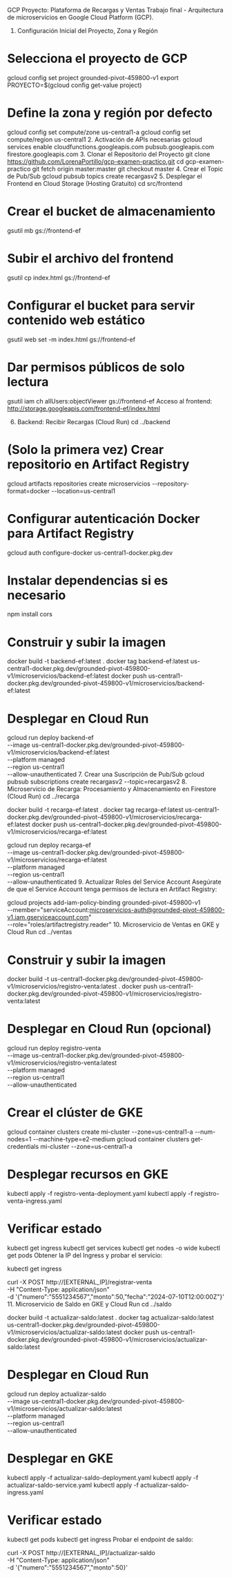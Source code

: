 GCP Proyecto: Plataforma de Recargas y Ventas
Trabajo final - Arquitectura de microservicios en Google Cloud Platform (GCP).

1. Configuración Inicial del Proyecto, Zona y Región
# Selecciona el proyecto de GCP
gcloud config set project grounded-pivot-459800-v1
export PROYECTO=$(gcloud config get-value project)

# Define la zona y región por defecto
gcloud config set compute/zone us-central1-a
gcloud config set compute/region us-central1
2. Activación de APIs necesarias
gcloud services enable cloudfunctions.googleapis.com pubsub.googleapis.com firestore.googleapis.com
3. Clonar el Repositorio del Proyecto
git clone https://github.com/LorenaPortillo/gcp-examen-practico.git
cd gcp-examen-practico
git fetch origin master:master
git checkout master
4. Crear el Topic de Pub/Sub
gcloud pubsub topics create recargasv2
5. Desplegar el Frontend en Cloud Storage (Hosting Gratuito)
cd src/frontend

# Crear el bucket de almacenamiento
gsutil mb gs://frontend-ef

# Subir el archivo del frontend
gsutil cp index.html gs://frontend-ef

# Configurar el bucket para servir contenido web estático
gsutil web set -m index.html gs://frontend-ef

# Dar permisos públicos de solo lectura
gsutil iam ch allUsers:objectViewer gs://frontend-ef
Acceso al frontend:
http://storage.googleapis.com/frontend-ef/index.html

6. Backend: Recibir Recargas (Cloud Run)
cd ../backend

# (Solo la primera vez) Crear repositorio en Artifact Registry
gcloud artifacts repositories create microservicios --repository-format=docker --location=us-central1

# Configurar autenticación Docker para Artifact Registry
gcloud auth configure-docker us-central1-docker.pkg.dev

# Instalar dependencias si es necesario
npm install cors

# Construir y subir la imagen
docker build -t backend-ef:latest .
docker tag backend-ef:latest us-central1-docker.pkg.dev/grounded-pivot-459800-v1/microservicios/backend-ef:latest
docker push us-central1-docker.pkg.dev/grounded-pivot-459800-v1/microservicios/backend-ef:latest

# Desplegar en Cloud Run
gcloud run deploy backend-ef \
  --image us-central1-docker.pkg.dev/grounded-pivot-459800-v1/microservicios/backend-ef:latest \
  --platform managed \
  --region us-central1 \
  --allow-unauthenticated
7. Crear una Suscripción de Pub/Sub
gcloud pubsub subscriptions create recargasv2 --topic=recargasv2
8. Microservicio de Recarga: Procesamiento y Almacenamiento en Firestore (Cloud Run)
cd ../recarga

docker build -t recarga-ef:latest .
docker tag recarga-ef:latest us-central1-docker.pkg.dev/grounded-pivot-459800-v1/microservicios/recarga-ef:latest
docker push us-central1-docker.pkg.dev/grounded-pivot-459800-v1/microservicios/recarga-ef:latest

gcloud run deploy recarga-ef \
  --image us-central1-docker.pkg.dev/grounded-pivot-459800-v1/microservicios/recarga-ef:latest \
  --platform managed \
  --region us-central1 \
  --allow-unauthenticated
9. Actualizar Roles del Service Account
Asegúrate de que el Service Account tenga permisos de lectura en Artifact Registry:

gcloud projects add-iam-policy-binding grounded-pivot-459800-v1 \
  --member="serviceAccount:microservicios-auth@grounded-pivot-459800-v1.iam.gserviceaccount.com" \
  --role="roles/artifactregistry.reader"
10. Microservicio de Ventas en GKE y Cloud Run
cd ../ventas

# Construir y subir la imagen
docker build -t us-central1-docker.pkg.dev/grounded-pivot-459800-v1/microservicios/registro-venta:latest .
docker push us-central1-docker.pkg.dev/grounded-pivot-459800-v1/microservicios/registro-venta:latest

# Desplegar en Cloud Run (opcional)
gcloud run deploy registro-venta \
  --image us-central1-docker.pkg.dev/grounded-pivot-459800-v1/microservicios/registro-venta:latest \
  --platform managed \
  --region us-central1 \
  --allow-unauthenticated

# Crear el clúster de GKE
gcloud container clusters create mi-cluster --zone=us-central1-a --num-nodes=1 --machine-type=e2-medium
gcloud container clusters get-credentials mi-cluster --zone=us-central1-a

# Desplegar recursos en GKE
kubectl apply -f registro-venta-deployment.yaml
kubectl apply -f registro-venta-ingress.yaml

# Verificar estado
kubectl get ingress
kubectl get services
kubectl get nodes -o wide
kubectl get pods
Obtener la IP del Ingress y probar el servicio:

kubectl get ingress

curl -X POST http://[EXTERNAL_IP]/registrar-venta \
  -H "Content-Type: application/json" \
  -d '{"numero":"5551234567","monto":50,"fecha":"2024-07-10T12:00:00Z"}'
11. Microservicio de Saldo en GKE y Cloud Run
cd ../saldo

docker build -t actualizar-saldo:latest .
docker tag actualizar-saldo:latest us-central1-docker.pkg.dev/grounded-pivot-459800-v1/microservicios/actualizar-saldo:latest
docker push us-central1-docker.pkg.dev/grounded-pivot-459800-v1/microservicios/actualizar-saldo:latest

# Desplegar en Cloud Run
gcloud run deploy actualizar-saldo \
  --image us-central1-docker.pkg.dev/grounded-pivot-459800-v1/microservicios/actualizar-saldo:latest \
  --platform managed \
  --region us-central1 \
  --allow-unauthenticated

# Desplegar en GKE
kubectl apply -f actualizar-saldo-deployment.yaml
kubectl apply -f actualizar-saldo-service.yaml
kubectl apply -f actualizar-saldo-ingress.yaml

# Verificar estado
kubectl get pods
kubectl get ingress
Probar el endpoint de saldo:

curl -X POST http://[EXTERNAL_IP]/actualizar-saldo \
  -H "Content-Type: application/json" \
  -d '{"numero":"5551234567","monto":50}'

